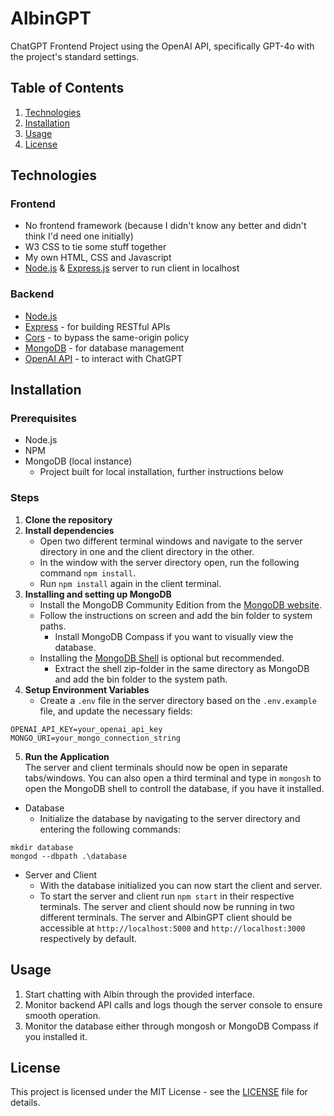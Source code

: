 # AlbinGPT
ChatGPT Frontend Project using the OpenAI API, specifically GPT-4o with the project's standard settings.

## Table of Contents

1. [Technologies](#technologies)
2. [Installation](#installation)
3. [Usage](#usage)
4. [License](#license)

## Technologies

### Frontend
- No frontend framework (because I didn't know any better and didn't think I'd need one initially)
- W3 CSS to tie some stuff together
- My own HTML, CSS and Javascript
- [Node.js](https://nodejs.org/) & [Express.js](https://expressjs.com/) server to run client in localhost

### Backend
- [Node.js](https://nodejs.org/)
- [Express](https://expressjs.com/) - for building RESTful APIs
- [Cors](https://www.npmjs.com/package/cors) - to bypass the same-origin policy
- [MongoDB](https://www.mongodb.com/) - for database management
- [OpenAI API](https://platform.openai.com/docs/api-reference/introduction) - to interact with ChatGPT

## Installation

### Prerequisites

- Node.js
- NPM
- MongoDB (local instance)
  - Project built for local installation, further instructions below

### Steps

1. **Clone the repository**
2. **Install dependencies**
	- Open two different terminal windows and navigate to the server directory in one and the client directory in the other.
 	- In the window with the server directory open, run the following command `npm install`.
	- Run `npm install` again in the client terminal.
3. **Installing and setting up MongoDB**
	- Install the MongoDB Community Edition from the [MongoDB website](https://www.mongodb.com/try/download/community).
	- Follow the instructions on screen and add the bin folder to system paths.
		- Install MongoDB Compass if you want to visually view the database.
	- Installing the [MongoDB Shell](https://www.mongodb.com/try/download/shell) is optional but recommended.
		- Extract the shell zip-folder in the same directory as MongoDB and add the bin folder to the system path.
4. **Setup Environment Variables** <br>
	- Create a `.env` file in the server directory based on the `.env.example` file, and update the necessary fields: <br>
```plaintext
OPENAI_API_KEY=your_openai_api_key
MONGO_URI=your_mongo_connection_string
```
5. **Run the Application** <br>
The server and client terminals should now be open in separate tabs/windows. You can also open a third terminal and type in `mongosh` to open the MongoDB shell to controll the database, if you have it installed. <br>
- Database
    - Initialize the database by navigating to the server directory and entering the following commands: <br>
```plaintext
mkdir database
mongod --dbpath .\database
```
- Server and Client 
    - With the database initialized you can now start the client and server.
    - To start the server and client run `npm start` in their respective terminals. The server and client should now be running in two different terminals. The server and AlbinGPT client should be accessible at `http://localhost:5000` and  `http://localhost:3000` respectively by default. <br>

## Usage

1. Start chatting with Albin through the provided interface.
2. Monitor backend API calls and logs though the server console to ensure smooth operation.
3. Monitor the database either through mongosh or MongoDB Compass if you installed it.

## License

This project is licensed under the MIT License - see the [LICENSE](LICENSE) file for details.
